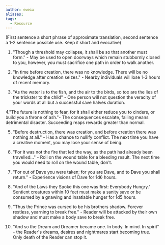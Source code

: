 ```yaml
---
author: eweix
aliases: 
tags:
  - Resource
---
```



(First sentence a short phrase of approximate translation, second sentence a 1-2 sentence possible use. Keep it short and evocative)

1. "Though a threshold may collapse, it shall be so that another must form." - May be used to open doorways which remain stubbornly closed to you, however, you must sacrifice one path in order to walk another.

2. "In time before creation, there was no knowledge. There will be no knowledge after creation seizes." - Nearby individuals will lose 1-3 hours of recent memory.

3. "As the water is to the fish, and the air to the birds, so too are the lies of the trickster to the child" - One person will not question the veracity of your words at all but a successful save halves duration.

4."The future is nothing to fear, for it shall either reduce you to cinders, or build you a throne of ash."- The consequences escalate, failing means detrimental disaster. Succeeding reaps rewards greater than normal.

5. "Before destruction, there was creation, and before creation there was nothing at all." - Has a chance to nullify conflict. The next time you have a creative moment, you may lose your sense of being.

6. "For it was not the fire that led the way, as the path had already been travelled..." - Roll on the wound table for a bleeding result. The next time you would need to roll on the wound table, don't.

7. "For out of Dave you were taken; for you are Dave, and to Dave you shall return." - Experience visions of Dave for 1d6 hours.

8. "And of the Laws they Spoke this one was first: Everybody Hungry." Sentient creatures within 10 feet must make a sanity save or be consumed by a gnawing and insatiable hunger for 1d5 hours.

9. "Thus the Prince was cursed to be his brothers shadow. Forever restless, yearning to break free." - Reader will be attacked by their own shadow and must make a body save to break free.

10. "And so the Dream and Dreamer became one. In body. In mind. In spirit" - the Reader's dreams, desires and nightmares start becoming true. Only death of the Reader can stop it. 
